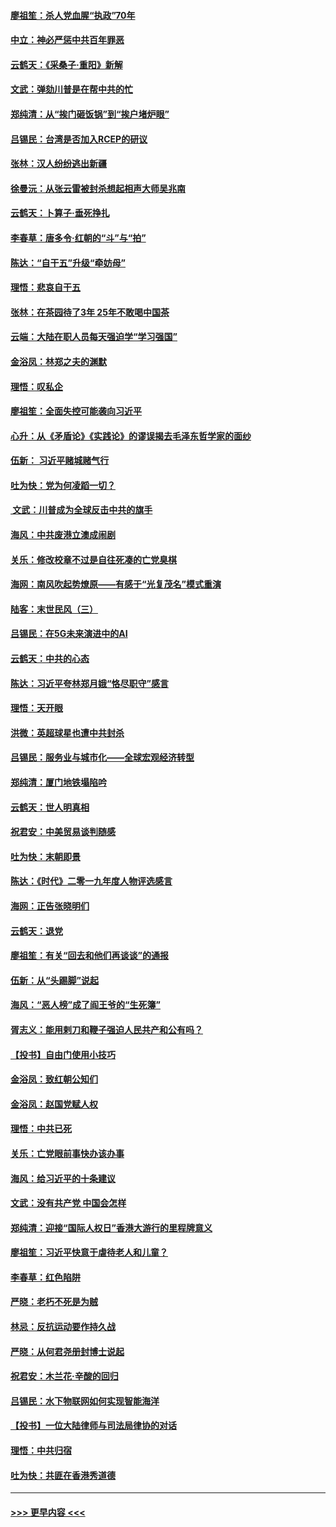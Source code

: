 #### [廖祖笙：杀人党血腥“执政”70年](../pages/nsc993/n11745144.md?t=12260511) 
#### [中立：神必严惩中共百年罪恶](../pages/nsc993/n11744970.md?t=12260511) 
#### [云鹤天：《采桑子‧重阳》新解](../pages/nsc993/n11744948.md?t=12260511) 
#### [文武：弹劾川普是在帮中共的忙](../pages/nsc993/n11744758.md?t=12260511) 
#### [郑纯清：从“挨门砸饭锅”到“挨户堵炉眼”](../pages/nsc993/n11744745.md?t=12260511) 
#### [吕锡民：台湾是否加入RCEP的研议](../pages/nsc993/n11744701.md?t=12260511) 
#### [张林：汉人纷纷逃出新疆](../pages/nsc993/n11743530.md?t=12260511) 
#### [徐曼沅：从张云雷被封杀想起相声大师吴兆南](../pages/nsc993/n11741816.md?t=12260511) 
#### [云鹤天：卜算子‧垂死挣扎](../pages/nsc993/n11739956.md?t=12260511) 
#### [李春草：唐多令‧红朝的“斗”与“拍”](../pages/nsc993/n11739830.md?t=12260511) 
#### [陈达：“自干五”升级“牵妨母”](../pages/nsc993/n11739724.md?t=12260511) 
#### [理悟：悲哀自干五](../pages/nsc993/n11739547.md?t=12260511) 
#### [张林：在茶园待了3年 25年不敢喝中国茶](../pages/nsc993/n11739240.md?t=12260511) 
#### [云端：大陆在职人员每天强迫学“学习强国”](../pages/nsc993/n11738735.md?t=12260511) 
#### [金浴凤：林郑之夫的渊默](../pages/nsc993/n11737735.md?t=12260511) 
#### [理悟：叹私企](../pages/nsc993/n11737715.md?t=12260511) 
#### [廖祖笙：全面失控可能袭向习近平](../pages/nsc993/n11737704.md?t=12260511) 
#### [心升：从《矛盾论》《实践论》的谬误揭去毛泽东哲学家的面纱](../pages/nsc993/n11736962.md?t=12260511) 
#### [伍新： 习近平赌城赌气行](../pages/nsc993/n11736929.md?t=12260511) 
#### [吐为快：党为何凌蹈一切？](../pages/nsc993/n11736915.md?t=12260511) 
#### [ 文武：川普成为全球反击中共的旗手](../pages/nsc993/n11736882.md?t=12260511) 
#### [海风：中共废港立澳成闹剧](../pages/nsc993/n11735857.md?t=12260511) 
#### [关乐：修改校章不过是自往死凑的亡党臭棋](../pages/nsc993/n11735097.md?t=12260511) 
#### [海网：南风吹起势燎原——有感于“光复茂名”模式重演](../pages/nsc993/n11732308.md?t=12260511) 
#### [陆客：末世民风（三）](../pages/nsc993/n11732211.md?t=12260511) 
#### [吕锡民：在5G未来演进中的AI](../pages/nsc993/n11730010.md?t=12260511) 
#### [云鹤天：中共的心态](../pages/nsc993/n11729906.md?t=12260511) 
#### [陈达：习近平夸林郑月娥“恪尽职守”感言](../pages/nsc993/n11729881.md?t=12260511) 
#### [理悟：天开眼](../pages/nsc993/n11729699.md?t=12260511) 
#### [洪微：英超球星也遭中共封杀](../pages/nsc993/n11727243.md?t=12260511) 
#### [吕锡民：服务业与城市化——全球宏观经济转型](../pages/nsc993/n11725845.md?t=12260511) 
#### [郑纯清：厦门地铁塌陷吟](../pages/nsc993/n11725813.md?t=12260511) 
#### [云鹤天：世人明真相](../pages/nsc993/n11725621.md?t=12260511) 
#### [祝君安：中美贸易谈判随感](../pages/nsc993/n11725609.md?t=12260511) 
#### [吐为快：末朝即景](../pages/nsc993/n11723365.md?t=12260511) 
#### [陈达：《时代》二零一九年度人物评选感言](../pages/nsc993/n11723337.md?t=12260511) 
#### [海网：正告张晓明们](../pages/nsc993/n11723228.md?t=12260511) 
#### [云鹤天：退党](../pages/nsc993/n11723056.md?t=12260511) 
#### [廖祖笙：有关“回去和他们再谈谈”的通报](../pages/nsc993/n11722442.md?t=12260511) 
#### [伍新：从“头踢脚”说起](../pages/nsc993/n11722429.md?t=12260511) 
#### [海风：“恶人榜”成了阎王爷的“生死簿”](../pages/nsc993/n11722272.md?t=12260511) 
#### [胥志义：能用剌刀和鞭子强迫人民共产和公有吗？](../pages/nsc993/n11720569.md?t=12260511) 
#### [【投书】自由门使用小技巧](../pages/nsc993/n11720180.md?t=12260511) 
#### [金浴凤：致红朝公知们](../pages/nsc993/n11720563.md?t=12260511) 
#### [金浴凤：赵国党赋人权](../pages/nsc993/n11720533.md?t=12260511) 
#### [理悟：中共已死](../pages/nsc993/n11720233.md?t=12260511) 
#### [关乐：亡党眼前事快办该办事](../pages/nsc993/n11719160.md?t=12260511) 
#### [海风：给习近平的十条建议](../pages/nsc993/n11717616.md?t=12260511) 
#### [文武：没有共产党 中国会怎样](../pages/nsc993/n11717584.md?t=12260511) 
#### [郑纯清：迎接“国际人权日”香港大游行的里程牌意义](../pages/nsc993/n11717417.md?t=12260511) 
#### [廖祖笙：习近平快意于虐待老人和儿童？](../pages/nsc993/n11715313.md?t=12260511) 
#### [李春草：红色陷阱](../pages/nsc993/n11715029.md?t=12260511) 
#### [严晓：老朽不死是为贼](../pages/nsc993/n11712910.md?t=12260511) 
#### [林忌：反抗运动要作持久战](../pages/nsc993/n11712623.md?t=12260511) 
#### [严晓：从何君尧册封博士说起](../pages/nsc993/n11712465.md?t=12260511) 
#### [祝君安：木兰花·辛酸的回归](../pages/nsc993/n11712381.md?t=12260511) 
#### [吕锡民：水下物联网如何实现智能海洋](../pages/nsc993/n11711158.md?t=12260511) 
#### [【投书】一位大陆律师与司法局律协的对话](../pages/nsc993/n11709675.md?t=12260511) 
#### [理悟：中共归宿](../pages/nsc993/n11710059.md?t=12260511) 
#### [吐为快：共匪在香港秀道德](../pages/nsc993/n11709979.md?t=12260511) 

----
#### [ >>> 更早内容 <<< ](../indexes/nsc993-earlier.md)
